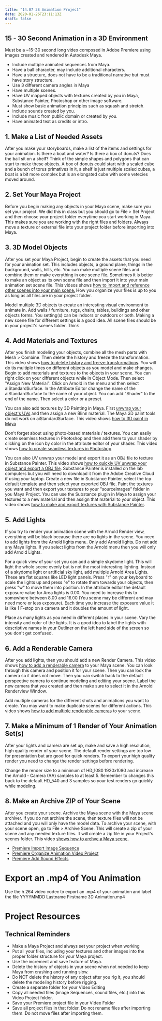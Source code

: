 ```yaml
---
title: "14.07 3S Animation Project"
date: 2020-01-26T23:11:13Z
draft: false
---
```


## 15 - 30 Second Animation in a 3D Environment

Must be a ~15-30 second long video composed in Adobe Premiere using images created and rendered in Autodesk Maya.

- Include multiple animated sequences from Maya.
- Have a ball character, may include additional characters.
- Have a structure, does not have to be a traditional narrative but must have story structure.
- Use 3 different camera angles in Maya
- Have multiple scenes.
- Have UV mapped objects with textures created by you in Maya, Substance Painter, Photoshop or other image software.
- Must show basic animation principles such as squash and stretch.
- Include sounds created by you.
- Include music from public domain or created by you.
- Have animated text as credits or intro.

## 1. Make a List of Needed Assets

After you make your storyboards, make a list of the items and settings for your animation. Is there a boat and water? Is there a box of donuts? Does the ball sit on a shelf? Think of the simple shapes and polygons that can start to make these objects. A box of donuts could start with a scaled cube and a bunch of torus primatives in it, a shelf is just multiple scaled cubes, a boat is a bit more complex but is an elongated cube with some vetecies moved around.

## 2. Set Your Maya Project

Before you begin making any objects in your Maya scene, make sure you set your project. We did this in class but you should go to File > Set Project and then choose your project folder everytime you start working in Maya. This makes sure you are working with the right files and folders. Always move a texture or external file into your project folder before importing into Maya.

## 3. 3D Model Objects

After you set your Maya Project, begin to create the assets that you need for your animation set. This includes objects, a ground plane, things in the background, walls, hills, etc. You can make multiple scene files and combine them or make everything in one scene file. Sometimes it is better to make an object as its own scene file and then import it into your main animation set scene file. This videos shows [how to import and reference other scenes into your main scene.](https://youtu.be/WDpYKvhSOYI) How you organize your files is up to you as long as all files are in your project folder.

Model multiple 3D objects to create an interesting visual environment to animate in. Add walls / furniture, rugs, chairs, tables, buildings and other objects forms. You setting(s) can be indoors or outdoors or both. Making a new scene file for different settings is a good idea. All scene files should be in your project's scenes folder. Think

## 4. Add Materials and Textures

After you finish modeling your objects, combine all the mesh parts with Mesh > Combine. Then delete the history and freeze the transformation. This video shows [how to delete history and freeze transformations](https://youtu.be/1SXvWTiMkjs). You will do tis multiple times on different objects as you model and make changes. Begin to add materials and textures to the objects in your scene. You can right click on your different objects while in Object Mode. Then select "Assign New Material". Click on Arnold in the menu and then select aiStandardSurface. In the Attribute Editor change the name of the aiStandardSurface to the name of your object. You can add "Shader" to the end of the name. Then select a color or a preset.

You can also add textures by 3D Painting in Maya. First [unwrap your object's UVs](https://youtu.be/8-TMjuvzZEU) and then assign a new Blinn material. The Maya 3D paint tools do not work on aiStandardSurface. This video shows [how to 3D paint in Maya](https://youtu.be/JIOns8Tkmhs)

Don't forget about using photo-based materials / textures. You can easily create seamless textures in Photoshop and then add them to your shader by clicking on the icon by color in the attribute editor of your shader. This video shows [how to create seamless textures in Photoshop](https://youtu.be/PJ7L4S5ylqg).

You can also UV unwrap your model and export it as an OBJ file to texture in Substance Painter. This video shows [how to quickly UV unwrap your object and export a OBJ file](https://youtu.be/8-TMjuvzZEU). Substance Painter is installed on the lab computers but you will need to download it from the Adobe Creative Cloud if using your laptop. Create a new file in Substance Painter, select the top default template and then select your exported OBJ file. Paint the textures you want and then export your textures to your "sourceimages" folder in you Maya Project. You can use the Substance plugin in Maya to assign your textures to a new material and then assign that material to your object. This video shows [how to make and export textures with Substance Painter](https://youtu.be/sCKc_6nTRPM).

## 5. Add Lights

If you try to render your animation scene with the Arnold Render view, everything will be black because there are no lights in the scene. You need to add lights from the Arnold lights menu. Only add Arnold lights. Do not add any Maya lights. If you select lights from the Arnold menu then you will only add Arnold Lights.

For a quick view of your set you can add a simple skydome light. This will light the whole scene evenly but is not the most interesting lighting. Instead of a skydome light or artificial sky light, add multiple Arnold Area Lights. These are flat squares like LED light panels. Press "r" on your keyboard to scale the lights up and press "e" to rotate them towards your objects, then press "w" to move them into position. In the attribute editor the default exposure value for Area lights is 0.00\. You need to increase this to somewhere between 8.00 and 16.00 (You scene may be different and may need more or less exposure). Each time you increase the exposure value it is like 1 F-stop on a camera and it doubles the amount of light.

Place as many lights as you need in different places in your scene. Vary the intensity and color of the lights. It is a good idea to label the lights with descriptive names in your Outliner on the left hand side of the screen so you don't get confused.

## 6. Add a Renderable Camera

After you add lights, then you should add a new Render Camera. This video shows [how to add a renderable camera](https://www.youtube.com/watch?v=VfqYe8O6KlM) to your Maya scene. You can look through this camera and position it for your scene. Then you can lock the camera so it does not move. Then you can switch back to the default perspective camera to continue modeling and editing your scene. Label the new camera that you created and then make sure to select it in the Arnold Renderview Window.

Add multiple cameras for the different shots and animations you want to create. You may want to make duplicate scenes for different actions. This video shows [how to add multiple renderable cameras](https://www.youtube.com/watch?v=g0btNU7YPUo) to your scene.

## 7. Make a Minimum of 1 Render of Your Animation Set(s)

After your lights and camera are set up, make and save a high resolution, high quality render of your scene. The default render settings are too low for presentation but are good for quick renders. To export your high quality render you need to change the render settings before rendering.

Change the render size to a minimum of HD_1080 1920x1080 and increase the Arnold - Camera (AA) samples to at least 5\. Remember to changes this back to the default HD_540 and 3 samples so your test renders go quickly while modeling.

## 8. Make an Archive ZIP of Your Scene

After you create your scene. Archive the Maya scene with the Maya scene archiver. If you do not archive the scene, then texture files will not be attached and you will only have the model data. To archive your scene, with your scene open, go to File > Archive Scene. This will create a zip of your scene and any needed texture files. It will create a zip file in your Project's scenes folder. This video [shows how to archve a Maya scene](https://youtu.be/gic-kMWKjNI).

- [Premiere Import Image Sequence](https://youtu.be/X7w0xOprNDk)
- [Premiere Organize Animation Video Project](https://youtu.be/zf8IDYvvUkY)
- [Premiere Add Sound Effects](https://youtu.be/Ds2QJryBf84)

# Export an .mp4 of You Animation

Use the h.264 video codec to export an .mp4 of your animation and label the file YYYYMMDD Lastname Firstname 3D Animation.mp4

# Project Resources

## Technical Reminders

- Make a Maya Project and always set your project when working
- Put all your files, including your textures and other images into the proper folder structure for your Maya project.
- Use the increment and save feature of Maya.
- Delete the history of objects in your scene when not needed to keep Maya from crashing and running slow.
- Do NOT delete the history of any object after you rig it, you should delete the modeling history before rigging.
- Create a separate folder for your Video Editing
- Copy all needed files (image Sequences, sound files, etc.) into this Video Project folder.
- Save your Premiere project file in your Video Folder
- Save all project files in that folder. Do not rename files after importing them. Do not move files after importing them.
